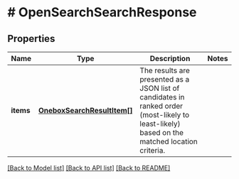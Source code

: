 # # OpenSearchSearchResponse

## Properties

Name | Type | Description | Notes
------------ | ------------- | ------------- | -------------
**items** | [**OneboxSearchResultItem[]**](OneboxSearchResultItem.md) | The results are presented as a JSON list of candidates in ranked order (most-likely to least-likely) based on the matched location criteria. |

[[Back to Model list]](../../README.md#models) [[Back to API list]](../../README.md#endpoints) [[Back to README]](../../README.md)
